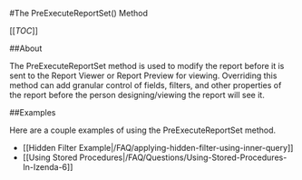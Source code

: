 #The PreExecuteReportSet() Method

[[_TOC_]]

##About

The PreExecuteReportSet method is used to modify the report before it is sent to the Report Viewer or Report Preview for viewing. Overriding this method can add granular control of fields, filters, and other properties of the report before the person designing/viewing the report will see it.

##Examples

Here are a couple examples of using the PreExecuteReportSet method.

* [[Hidden Filter Example|/FAQ/applying-hidden-filter-using-inner-query]]
* [[Using Stored Procedures|/FAQ/Questions/Using-Stored-Procedures-In-Izenda-6]]